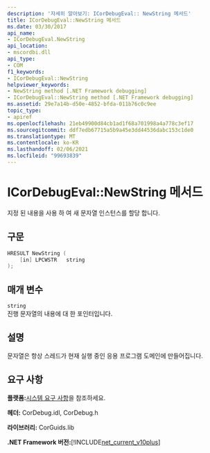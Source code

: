```yaml
---
description: '자세히 알아보기: ICorDebugEval:: NewString 메서드'
title: ICorDebugEval::NewString 메서드
ms.date: 03/30/2017
api_name:
- ICorDebugEval.NewString
api_location:
- mscordbi.dll
api_type:
- COM
f1_keywords:
- ICorDebugEval::NewString
helpviewer_keywords:
- NewString method [.NET Framework debugging]
- ICorDebugEval::NewString method [.NET Framework debugging]
ms.assetid: 29e7a14b-d50e-4852-bfda-011b76c0c9ee
topic_type:
- apiref
ms.openlocfilehash: 21eb49900d84cb1ad1f68a701998a4a778c3ef17
ms.sourcegitcommit: ddf7edb67715a5b9a45e3dd44536dabc153c1de0
ms.translationtype: MT
ms.contentlocale: ko-KR
ms.lasthandoff: 02/06/2021
ms.locfileid: "99693839"
---
```

# <a name="icordebugevalnewstring-method"></a>ICorDebugEval::NewString 메서드

지정 된 내용을 사용 하 여 새 문자열 인스턴스를 할당 합니다.  
  
## <a name="syntax"></a>구문  
  
```cpp  
HRESULT NewString (  
    [in] LPCWSTR   string  
);  
```  
  
## <a name="parameters"></a>매개 변수  

 `string`  
 진행 문자열의 내용에 대 한 포인터입니다.  
  
## <a name="remarks"></a>설명  

 문자열은 항상 스레드가 현재 실행 중인 응용 프로그램 도메인에 만들어집니다.  
  
## <a name="requirements"></a>요구 사항  

 **플랫폼:**[시스템 요구 사항](../../get-started/system-requirements.md)을 참조하세요.  
  
 **헤더:** CorDebug.idl, CorDebug.h  
  
 **라이브러리:** CorGuids.lib  
  
 **.NET Framework 버전:**[!INCLUDE[net_current_v10plus](../../../../includes/net-current-v10plus-md.md)]
